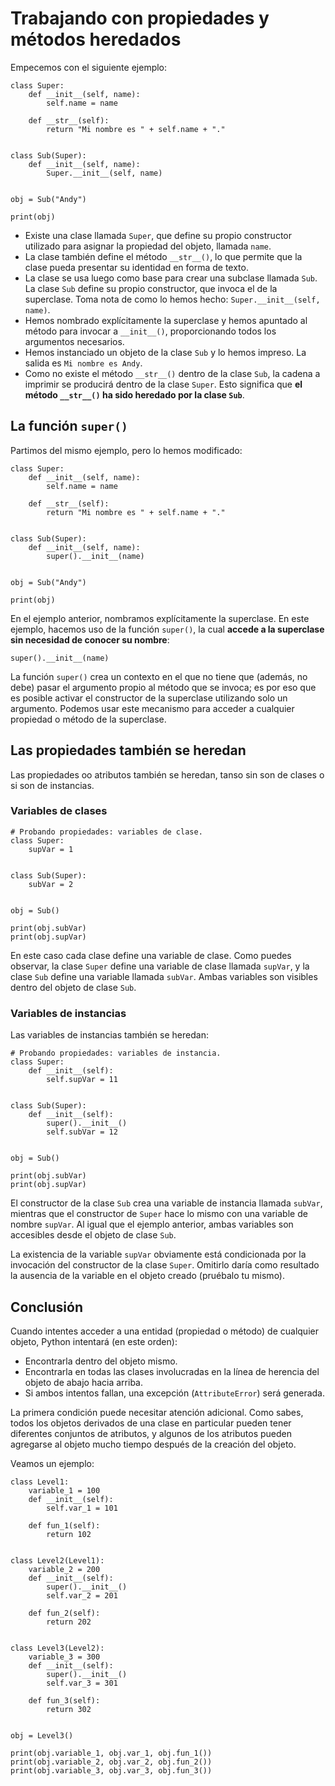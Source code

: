 # Trabajando con propiedades y métodos heredados

Empecemos con el siguiente ejemplo:

```
class Super:
    def __init__(self, name):
        self.name = name

    def __str__(self):
        return "Mi nombre es " + self.name + "."


class Sub(Super):
    def __init__(self, name):
        Super.__init__(self, name)


obj = Sub("Andy")

print(obj)
```

* Existe una clase llamada `Super`, que define su propio constructor utilizado para asignar la propiedad del objeto, llamada `name`.
* La clase también define el método `__str__()`, lo que permite que la clase pueda presentar su identidad en forma de texto.
* La clase se usa luego como base para crear una subclase llamada `Sub`. La clase `Sub` define su propio constructor, que invoca el de la superclase. Toma nota de como lo hemos hecho: `Super.__init__(self, name)`.
* Hemos nombrado explícitamente la superclase y hemos apuntado al método para invocar a `__init__()`, proporcionando todos los argumentos necesarios.
* Hemos instanciado un objeto de la clase `Sub` y lo hemos impreso. La salida es `Mi nombre es Andy`.
* Como no existe el método `__str__()` dentro de la clase `Sub`, la cadena a imprimir se producirá dentro de la clase `Super`. Esto significa que **el método `__str__()` ha sido heredado por la clase `Sub`**.

## La función `super()`

Partimos del mismo ejemplo, pero lo hemos modificado:

```
class Super:
    def __init__(self, name):
        self.name = name

    def __str__(self):
        return "Mi nombre es " + self.name + "."


class Sub(Super):
    def __init__(self, name):
        super().__init__(name)


obj = Sub("Andy")

print(obj)
```

En el ejemplo anterior, nombramos explícitamente la superclase. En este ejemplo, hacemos uso de la función `super()`, la cual **accede a la superclase sin necesidad de conocer su nombre**:

```
super().__init__(name)
```

La función `super()` crea un contexto en el que no tiene que (además, no debe) pasar el argumento propio al método que se invoca; es por eso que es posible activar el constructor de la superclase utilizando solo un argumento. Podemos usar este mecanismo para acceder a cualquier propiedad o método de la superclase.

## Las propiedades también se heredan

Las propiedades oo atributos también se heredan, tanso sin son de clases o si son de instancias.

### Variables de clases

```
# Probando propiedades: variables de clase.
class Super:
    supVar = 1


class Sub(Super):
    subVar = 2


obj = Sub()

print(obj.subVar)
print(obj.supVar)
```

En este caso cada clase define una variable de clase. Como puedes observar, la clase `Super` define una variable de clase llamada `supVar`, y la clase `Sub` define una variable llamada `subVar`. Ambas variables son visibles dentro del objeto de clase `Sub`.

### Variables de instancias

Las variables de instancias también se heredan:

```
# Probando propiedades: variables de instancia.
class Super:
    def __init__(self):
        self.supVar = 11


class Sub(Super):
    def __init__(self):
        super().__init__()
        self.subVar = 12


obj = Sub()

print(obj.subVar)
print(obj.supVar)
```

El constructor de la clase `Sub` crea una variable de instancia llamada `subVar`, mientras que el constructor de `Super` hace lo mismo con una variable de nombre `supVar`. Al igual que el ejemplo anterior, ambas variables son accesibles desde el objeto de clase `Sub`.

La existencia de la variable `supVar` obviamente está condicionada por la invocación del constructor de la clase `Super`. Omitirlo daría como resultado la ausencia de la variable en el objeto creado (pruébalo tu mismo).

## Conclusión

Cuando intentes acceder a una entidad (propiedad o método) de cualquier objeto, Python intentará (en este orden):

* Encontrarla dentro del objeto mismo.
* Encontrarla en todas las clases involucradas en la línea de herencia del objeto de abajo hacia arriba.
* Si ambos intentos fallan, una excepción (`AttributeError`) será generada.

La primera condición puede necesitar atención adicional. Como sabes, todos los objetos derivados de una clase en particular pueden tener diferentes conjuntos de atributos, y algunos de los atributos pueden agregarse al objeto mucho tiempo después de la creación del objeto.

Veamos un ejemplo:

```
class Level1:
    variable_1 = 100
    def __init__(self):
        self.var_1 = 101

    def fun_1(self):
        return 102


class Level2(Level1):
    variable_2 = 200
    def __init__(self):
        super().__init__()
        self.var_2 = 201
    
    def fun_2(self):
        return 202


class Level3(Level2):
    variable_3 = 300
    def __init__(self):
        super().__init__()
        self.var_3 = 301

    def fun_3(self):
        return 302


obj = Level3()

print(obj.variable_1, obj.var_1, obj.fun_1())
print(obj.variable_2, obj.var_2, obj.fun_2())
print(obj.variable_3, obj.var_3, obj.fun_3())
```
